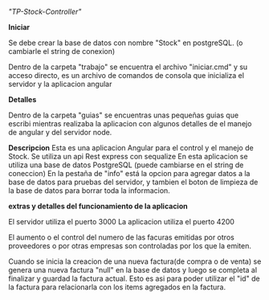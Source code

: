*"TP-Stock-Controller"*

**Iniciar**

Se debe crear la base de datos con nombre "Stock" en postgreSQL.
(o cambiarle el string de conexion)

Dentro de la carpeta "trabajo" se encuentra el archivo "iniciar.cmd" y su acceso directo, es un archivo de comandos de consola que inicializa el servidor y la aplicacion angular

**Detalles**

Dentro de la carpeta "guias" se encuentras unas pequeñas guias que escribi mientras realizaba la aplicacion con algunos detalles de el manejo de angular y del servidor node.

**Descripcion**
Esta es una aplicacion Angular para el control y el manejo de Stock.
Se utiliza un api Rest express con sequalize
En esta aplicacion se utiliza una base de datos PostgreSQL (puede cambiarse en el string de coneccion)
En la pestaña de "info" está la opcion para agregar datos a la base de datos para pruebas del servidor,
y tambien el boton de limpieza de la base de datos para borrar toda la informacion.


**extras y detalles del funcionamiento de la aplicacion**

El servidor utiliza el puerto 3000
La aplicacion utiliza el puerto 4200

El aumento o el control del numero de las facuras emitidas por otros proveedores o por otras empresas son controladas por los que la emiten.

Cuando se inicia la creacion de una nueva factura(de compra o de venta) se genera una nueva factura "null" en la base de datos y luego se completa al finalizar y guardad la factura actual. Esto es asi para poder utilizar el "id" de la factura para relacionarla con los items agregados en la factura.


